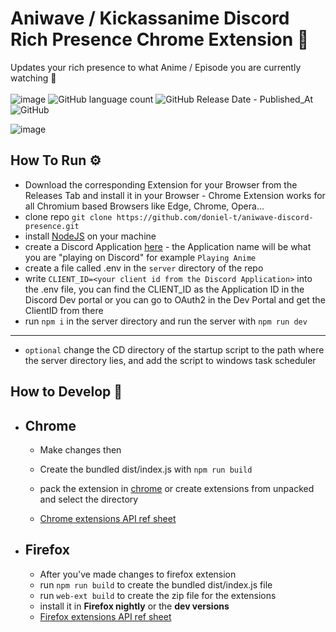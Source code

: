 # Aniwave / Kickassanime Discord Rich Presence Chrome Extension 🚀
Updates your rich presence to what Anime / Episode you are currently watching 👀\
\
![image](https://img.shields.io/github/languages/top/doniel-t/aniwave-discord-presence)
![GitHub language count](https://img.shields.io/github/languages/count/doniel-t/aniwave-discord-presence?color=%23FF0A52)
![GitHub Release Date - Published_At](https://img.shields.io/github/release-date/doniel-t/aniwave-discord-presence)
![GitHub](https://img.shields.io/github/license/doniel-t/aniwave-discord-presence)


![image](https://github.com/doniel-t/aniwave-discord-presence/assets/56281274/91fa23b7-9905-46a5-b617-52dae1cfa046)

## **How To Run** ⚙️
- Download the corresponding Extension for your Browser from the Releases Tab and install it in your Browser - Chrome Extension works for all Chromium based Browsers like Edge, Chrome, Opera...
- clone repo `git clone https://github.com/doniel-t/aniwave-discord-presence.git`
- install [NodeJS](https://nodejs.org/en) on your machine
- create a Discord Application [here](https://discord.com/developers/applications) - the Application name will be what you are "playing on Discord" for example `Playing Anime`
- create a file called .env in the `server` directory of the repo
- write `CLIENT_ID=<your client id from the Discord Application>` into the .env file, you can find the CLIENT_ID as the Application ID in the Discord Dev portal or you can go to OAuth2 in the Dev Portal and get the ClientID from there
- run `npm i` in the server directory and run the server with `npm run dev`
- ---
- `optional` change the CD directory of the startup script to the path where the server directory lies, and add the script to windows task scheduler


## **How to Develop** 🤗
- ## Chrome
  - Make changes then 
  - Create the bundled dist/index.js with `npm run build`
  - pack the extension in [chrome](chrome://extensions) or create extensions from unpacked and select the directory

  - [Chrome extensions API ref sheet](https://developer.chrome.com/docs/extensions/reference/api)

- ## Firefox
  - After you've made changes to firefox extension
  - run `npm run build` to create the bundled dist/index.js file
  - run `web-ext build` to create the zip file for the extensions
  - install it in **Firefox nightly** or the **dev versions** 
  - [Firefox extensions API ref sheet](https://developer.mozilla.org/en-US/docs/Mozilla/Add-ons/WebExtensions/Your_first_WebExtension)